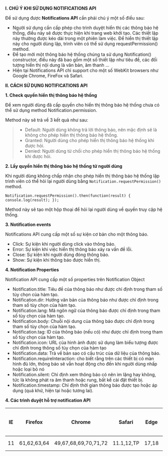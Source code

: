 **I. CHÚ Ý KHI SỬ DỤNG NOTIFICATIONS API**

Để sử dụng được **Notifications API** cần phải chú ý một số điều sau:

- Người sử dụng cần cấp phép cho trình duyệt hiển thị các thông báo hệ thống, điều này sẽ được thực hiện khi trang web khởi tạo. Các thiết lập này thường được kéo dài trong một phiên làm việc. Để hiển thị thiết lập này cho người dùng lập, trình viên có thể sử dụng requestPermission() method.
- Để tạo mới một thông báo hệ thống chúng ta sử dụng Notification() constructor, điều này đã bao gồm một số thiết lập như tiêu đề, các đối tượng hiển thị nội dung là văn bản, âm thanh ...
- Hiện tại Notifications API chỉ support cho một số WebKit browsers như Google Chrome, FireFox và Safari.

**II. CÁCH SỬ DỤNG NOTIFICATIONS API**

**1. Check quyền hiển thị thông báo hệ thống**

Để xem người dùng đã cấp quyền cho hiển thị thông báo hệ thống chưa có thể sử dụng method Notification.permission.

Method này sẽ trả về 3 kết quả như sau:

>- Default: Người dùng không trả lời thông báo, nên mặc định sẽ là không cho phép hiển thị thông báo hệ thống.
>- Granted: Người dùng cho phép hiển thị thông báo hệ thống khi được hỏi.
>- Denied: Người dùng từ chối cho phép hiển thị thông báo hệ thống khi được hỏi.

**2. Lấy quyền hiển thị thông báo hệ thống từ người dùng**

Khi người dùng không chấp nhận cho phép hiển thị thông báo hệ thống lập trình viên có thể hỏi lại người dùng bằng `Notification.requestPermission()` method.

`Notification.requestPermission().then(function(result) {
  console.log(result);
});`

Method này sẽ tạo một hộp thoại để hỏi lại người dùng về quyền truy cập hệ thống.

**3. Notification events**

Notifications API cung cấp một số sự kiện cơ bản cho một thông báo.

- Click: Sự kiện khi người dùng click vào thông báo.
- Error: Sự kiện khi việc hiển thị thông báo xảy ra vấn đề lỗi.
- Close: Sự kiện khi người dùng đóng thông báo.
- Show: Sự kiện khi thông báo được hiển thị.

**4. Notification Properties**

Notification API cung cấp một số properties trên Notification Object

- Notification.title: Tiêu đề của thông báo như được chỉ định trong tham số tùy chọn của hàm tạo.
- Notification.dir: Hướng văn bản của thông báo như được chỉ định trong tham số tùy chọn của hàm tạo.
- Notification.lang: Mã ngôn ngữ của thông báo được chỉ định trong tham số tùy chọn của hàm tạo.
- Notification.body: Chuỗi nội dung của thông báo được chỉ định trong tham số tùy chọn của hàm tạo.
- Notification.tag: ID của thông báo (nếu có) như được chỉ định trong tham số tùy chọn của hàm tạo.
- Notification.icon: URL của hình ảnh được sử dụng làm biểu tượng được chỉ định trong thông số tùy chọn của hàm tạo
- Notification.data: Trả về bản sao có cấu trúc của dữ liệu của thông báo.
- Notification.requireInteraction:  cho biết rằng trên các thiết bị có màn hình đủ lớn, thông báo sẽ vẫn hoạt động cho đến khi người dùng nhấp hoặc loại bỏ nó
- Notification.silent: Chỉ định xem thông báo có nên im lặng hay không, tức là không phát ra âm thanh hoặc rung, bất kể cài đặt thiết bị.
- Notification.timestamp: Chỉ định thời gian thông báo được tạo hoặc áp dụng (quá khứ, hiện tại hoặc tương lai).


**4. Các trình duyệt hỗ trợ notification API**

| IE | Firefox | Chrome | Safari | Edge | iOS Safari | Opera Mini | Chrome for Android | UC Browser for Android |
|----|:----:|:----:|:----:|:----:|:----:|:----:|:----:|----:|
| 11 | 61,62,63,64 |  49,67,68,69,70,71,72 | 11.1,12,TP | 17,18 | 10.2,10.3,11.2, 11.4, 12 | All | 69 | 11.8 |

